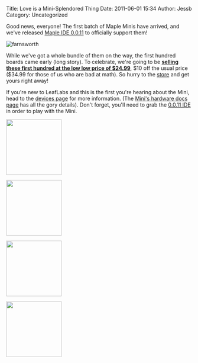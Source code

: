 Title: Love is a Mini-Splendored Thing
Date: 2011-06-01 15:34
Author: Jessb
Category: Uncategorized

Good news, everyone! The first batch of Maple Minis have arrived, and
we've released [Maple IDE 0.0.11][] to officially support them!

![farnsworth][]

While we've got a whole bundle of them on the way, the first hundred
boards came early (long story). To celebrate, we're going to be
**[selling these first hundred at the low low price of \$24.99][]**,
\$10 off the usual price (\$34.99 for those of us who are bad at math).
So hurry to the [store][] and get yours right away!

If you're new to LeafLabs and this is the first you're hearing about the
Mini, head to the [devices page][] for more information. (The [Mini's
hardware docs page][] has all the gory details). Don't forget, you'll
need to grab the [0.0.11 IDE][Maple IDE 0.0.11] in order to play with
the Mini.

<div id="gallery-1" class="gallery galleryid-2005"><dl class="gallery-item">
			<dt class="gallery-icon">
				<a href="http://leaflabs.com/wp-content/uploads/2011/05/DSC_0034.jpeg" title="DSC_0034"><img width="150" height="150" src="http://leaflabs.com/wp-content/uploads/2011/05/DSC_0034-150x150.jpg" class="attachment-thumbnail" alt="" title="DSC_0034"></a>
			</dt></dl><dl class="gallery-item">
			<dt class="gallery-icon">
				<a href="http://leaflabs.com/wp-content/uploads/2011/05/DSC_0047.jpeg" title="DSC_0047"><img width="150" height="150" src="http://leaflabs.com/wp-content/uploads/2011/05/DSC_0047-150x150.jpg" class="attachment-thumbnail" alt="" title="DSC_0047"></a>
			</dt></dl><dl class="gallery-item">
			<dt class="gallery-icon">
				<a href="http://leaflabs.com/wp-content/uploads/2011/05/DSC_0061.jpeg" title="DSC_0061"><img width="150" height="150" src="http://leaflabs.com/wp-content/uploads/2011/05/DSC_0061-150x150.jpg" class="attachment-thumbnail" alt="" title="DSC_0061"></a>
			</dt></dl><dl class="gallery-item">
			<dt class="gallery-icon">
				<a href="http://leaflabs.com/wp-content/uploads/2011/05/DSC_0064.jpeg" title="DSC_0064"><img width="150" height="150" src="http://leaflabs.com/wp-content/uploads/2011/05/DSC_0064-150x150.jpg" class="attachment-thumbnail" alt="" title="DSC_0064"></a>
			</dt></dl><br style="clear: both">
			<br style="clear: both;">
		</div>

  [Maple IDE 0.0.11]: http://static.leaflabs.com/pub/leaflabs/maple-docs/0.0.11/maple-ide-install.html
  [farnsworth]: http://leaflabs.com/wp-content/uploads/2011/05/farnsworth-234x300.jpg "farnsworth"
  [selling these first hundred at the low low price of \$24.99]: /store/
  [store]: http://leaflabs.com/store/
  [devices page]: /devices/#Maple-Mini
  [Mini's hardware docs page]: http://leaflabs.com/docs/hardware/maple-mini.html
